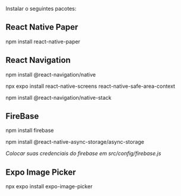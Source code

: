Instalar o seguintes pacotes:

React Native Paper
------------------
npm install react-native-paper


React Navigation
-----------------
npm install @react-navigation/native

npx expo install react-native-screens react-native-safe-area-context

npm install @react-navigation/native-stack


FireBase
-------------------
npm install firebase

npm install @react-native-async-storage/async-storage

*Colocar suas credenciais do firebase em src/config/firebase.js*

Expo Image Picker
-----------------
npx expo install expo-image-picker
